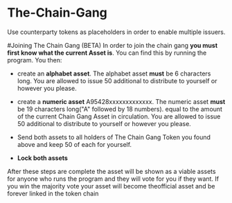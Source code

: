# The-Chain-Gang

Use counterparty tokens as placeholders in order to enable multiple issuers.


#Joining The Chain Gang (BETA)
 In order to join the chain gang **you must first know what the current Asset is**. You can find this by running the program. You then: 

* create an **alphabet asset**. The alphabet asset **must** be 6 characters long. You are allowed to issue 50 additional to distribute to yourself or however you please. 

* create a **numeric asset** A95428xxxxxxxxxxxxx. The numeric asset **must** be 19 characters long("A" followed by 18 numbers). 
equal to the amount of the current Chain Gang Asset in circulation. You are allowed to issue 50 additional to distribute to yourself or however you please.

* Send both assets to all holders of The Chain Gang Token you found above and keep 50 of each for yourself.

* **Lock both assets**

After these steps are complete the asset will be shown as a viable assets for anyone who runs the program and they will vote for you if they want. If you win the majority vote your asset will become theofficial asset and be forever linked in the token chain
